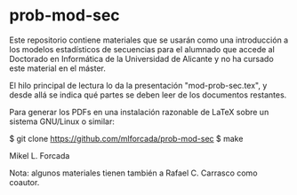 prob-mod-sec
============

Este repositorio contiene materiales que se usarán como una introducción a los modelos estadísticos de secuencias para el alumnado que accede al Doctorado en Informática de la Universidad de Alicante y no ha cursado este material en el máster.

El hilo principal de lectura lo da la presentación "mod-prob-sec.tex", y desde allá se indica qué partes se deben leer de los documentos restantes.

Para generar los PDFs en una instalación razonable de LaTeX sobre un sistema GNU/Linux o similar:

$ git clone https://github.com/mlforcada/prob-mod-sec
$ make

Mikel L. Forcada

Nota: algunos materiales tienen también a Rafael C. Carrasco como coautor.


